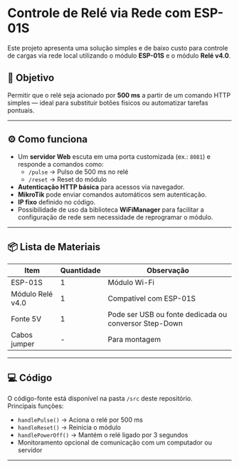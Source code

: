 # Controle de Relé via Rede com ESP-01S

Este projeto apresenta uma solução simples e de baixo custo para controle de cargas via rede local utilizando o módulo **ESP-01S** e o módulo **Relé v4.0**.

## 🎯 Objetivo
Permitir que o relé seja acionado por **500 ms** a partir de um comando HTTP simples — ideal para substituir botões físicos ou automatizar tarefas pontuais.

---

## ⚙️ Como funciona
- Um **servidor Web** escuta em uma porta customizada (ex.: `8081`) e responde a comandos como:
  - `/pulse` → Pulso de 500 ms no relé
  - `/reset` → Reset do módulo
- **Autenticação HTTP básica** para acessos via navegador.
- **MikroTik** pode enviar comandos automáticos sem autenticação.
- **IP fixo** definido no código.
- Possibilidade de uso da biblioteca **WiFiManager** para facilitar a configuração de rede sem necessidade de reprogramar o módulo.

---

## 📦 Lista de Materiais
| Item | Quantidade | Observação |
|------|------------|------------|
| ESP-01S | 1 | Módulo Wi-Fi |
| Módulo Relé v4.0 | 1 | Compatível com ESP-01S |
| Fonte 5V | 1 | Pode ser USB ou fonte dedicada ou conversor Step-Down |
| Cabos jumper | - | Para montagem |

---

## 💻 Código
O código-fonte está disponível na pasta `/src` deste repositório.  
Principais funções:
- `handlePulse()` → Aciona o relé por 500 ms  
- `handleReset()` → Reinicia o módulo  
- `handlePowerOff()` → Mantém o relé ligado por 3 segundos  
- Monitoramento opcional de comunicação com um computador ou servidor



---
